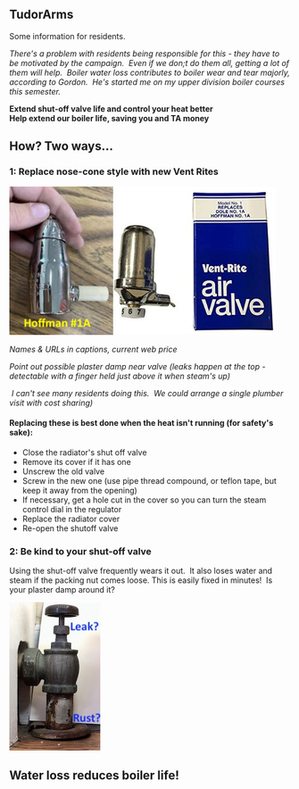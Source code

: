 ## TudorArms 

Some information for residents.   


*There's a problem with residents being responsible for this - they have to be motivated by the campaign.  Even if we don;t do them all, getting a lot of them will help.  Boiler water loss contributes to boiler wear and tear majorly, according to Gordon.  He's started me on my upper division boiler courses this semester.*

**Extend shut-off valve life and control your heat better**  
**Help extend our boiler life, saving you and TA money**

## How? Two ways...

### 1: Replace nose-cone style with new Vent Rites
![Valves](RadiatorValvesTxt.jpg)

*Names & URLs in captions, current web price*

*Point out possible plaster damp near valve (leaks happen at the top - detectable with a finger held just above it when steam's up)*



 *I can't see many residents doing this.  We could arrange a single plumber visit with cost sharing)*
#### Replacing these is best done when the heat isn't running (for safety's sake):   
- Close the radiator's shut off valve 
- Remove its cover if it has one 
- Unscrew the old valve 
- Screw in the new one (use pipe thread compound, or teflon tape, but keep it away from the opening) 
- If necessary, get a hole cut in the cover so you can turn the steam control dial in the regulator 
- Replace the radiator cover 
- Re-open the shutoff valve 

### 2: Be kind to your shut-off valve
Using the shut-off valve frequently wears it out.  It also loses water and steam if the packing nut comes loose.  This is easily fixed in minutes!  Is your plaster damp around it?

![Shutoff](ShutoffRad.jpg)

## Water loss reduces boiler life!

